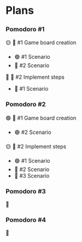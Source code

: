 # Plans

### Pomodoro #1

🟡 📘 #1 Game board creation

- 🟢 #1 Scenario
- 🔴 #2 Scenario

🔴 📘 #2 Implement steps

- 🔴 #1 Scenario

### Pomodoro #2

🟢 📘 #1 Game board creation

- 🟢 #2 Scenario

🟡 📘 #2 Implement steps

- 🟢 #1 Scenario
- 🔴 #2 Scenario
- 🔴 #3 Scenario

### Pomodoro #3

🔴

### Pomodoro #4

🔴

